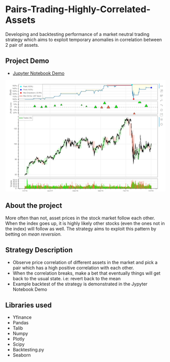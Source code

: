 # Pairs-Trading-Highly-Correlated-Assets
Developing and backtesting performance of a market neutral trading strategy which aims to exploit temporary anomalies in correlation between 2 pair of assets.

## Project Demo
* [Jupyter Notebook Demo](https://nbviewer.jupyter.org/github/Naharul98/Pairs-Trading-Highly-Correlated-Assets/blob/main/Pairs-Trading-Highly-Correlated-Assets.ipynb)

![Example Comparision ScreenShot](https://github.com/Naharul98/Pairs-Trading-Highly-Correlated-Assets/blob/main/Screenshot/screenshot.jpg?raw=true)

## About the project

More often than not, asset prices in the stock market follow each other. When the index goes up, it is highly likely other stocks (even the ones not in the index) will follow as well. The strategy aims to exploit this pattern by betting on *mean reversion.*

## Strategy Description
* Observe price correlation of different assets in the market and pick a pair which has a high positive correlation with each other.
* When the correlation breaks, make a bet that eventually things will get back to the usual state. i.e: revert back to the mean
* Example backtest of the strategy is demonstrated in the Jypyter Notebook Demo

## Libraries used
+ Yfinance
+ Pandas
+ Talib
+ Numpy
+ Plotly
+ Scipy
+ Backtesting.py
+ Seaborn
